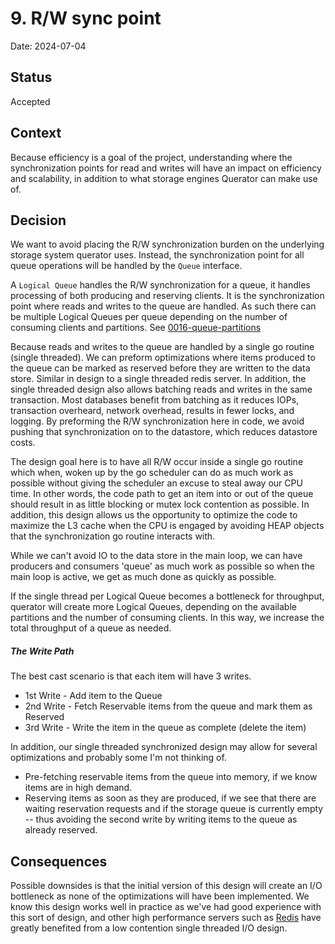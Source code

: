 # 9. R/W sync point

Date: 2024-07-04

## Status

Accepted

## Context

Because efficiency is a goal of the project, understanding where the synchronization points for read and writes will
have an impact on efficiency and scalability, in addition to what storage engines Querator can make use of.


## Decision

We want to avoid placing the R/W synchronization burden on the underlying storage system querator uses. Instead, 
the synchronization point for all queue operations will be handled by the `Queue` interface. 

A `Logical Queue` handles the R/W synchronization for a queue, it handles processing of both producing and reserving
clients. It is the synchronization point where reads and writes to the queue are handled. As such there can be
multiple Logical Queues per queue depending on the number of consuming clients and partitions.
See [0016-queue-partitions](0016-queue-partitions.md)

Because reads and writes to the queue are handled by a single go routine (single threaded). We can preform
optimizations where items produced to the queue can be marked as reserved before they are written to the data store.
Similar in design to a single threaded redis server. In addition, the single threaded design also allows batching
reads and writes in the same transaction. Most databases benefit from batching as it reduces IOPs, transaction
overheard, network overhead, results in fewer locks, and logging. By preforming the R/W synchronization here in code,
we avoid pushing that synchronization on to the datastore, which reduces datastore costs.

The design goal here is to have all R/W occur inside a single go routine which when, woken up by the go scheduler
can do as much work as possible without giving the scheduler an excuse to steal away our CPU time. In other words,
the code path to get an item into or out of the queue should result in as little blocking or mutex lock
contention as possible. In addition, this design allows us the opportunity to optimize the code to maximize
the L3 cache when the CPU is engaged by avoiding HEAP objects that the synchronization go routine interacts with.

While we can't avoid IO to the data store in the main loop, we can have producers and consumers
'queue' as much work as possible so when the main loop is active, we get as much done as quickly as possible.

If the single thread per Logical Queue becomes a bottleneck for throughput, querator will create more Logical Queues,
depending on the available partitions and the number of consuming clients. In this way, we increase the total
throughput of a queue as needed.

##### The Write Path
The best cast scenario is that each item will have 3 writes.
 * 1st Write - Add item to the Queue
 * 2nd Write - Fetch Reservable items from the queue and mark them as Reserved
 * 3rd Write - Write the item in the queue as complete (delete the item)

In addition, our single threaded synchronized design may allow for several optimizations and probably some I'm
not thinking of.
* Pre-fetching reservable items from the queue into memory, if we know items are in high demand.
* Reserving items as soon as they are produced, if we see that there are waiting reservation requests and if 
  the storage queue is currently empty -- thus avoiding the second write by writing items to the queue as 
  already reserved.

## Consequences

Possible downsides is that the initial version of this design will create an I/O bottleneck as none of the
optimizations will have been implemented. We know this design works well in practice as we've had good experience
with this sort of design, and other high performance servers such as [Redis](https://redis.io/) have greatly 
benefited from a low contention single threaded I/O design.
